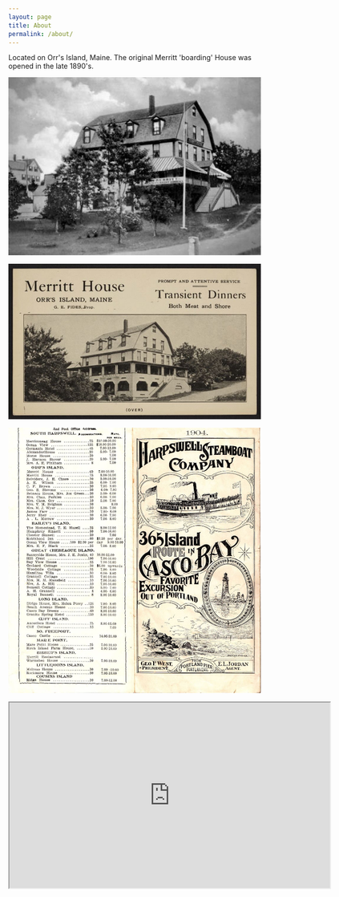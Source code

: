 ```yaml
---
layout: page
title: About
permalink: /about/
---
```


Located on Orr's Island, Maine.  The original Merritt 'boarding' House was opened in the late 1890's.


![merritt-house](/images/2.jpeg)


![merritt-house](/images/3.jpeg)

![merritt-house](/images/4.jpeg)
<br>
<iframe src="https://drive.google.com/file/d/1kB1I1xeE-mkxwQuDTvGWu1oUZ1IjPxi5/preview" width="640" height="370" allow="autoplay"></iframe>


